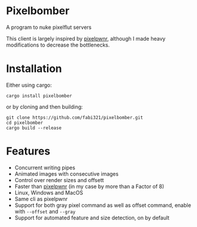# Pixelbomber
A program to nuke pixelflut servers

This client is largely inspired by [pixelpwnr](https://github.com/timvisee/pixelpwnr), although I made heavy modifications to decrease the bottlenecks.

# Installation

Either using cargo:

```commandline
cargo install pixelbomber
```

or by cloning and then building:

```commandline
git clone https://github.com/fabi321/pixelbomber.git
cd pixelbomber
cargo build --release
```

# Features
- Concurrent writing pipes
- Animated images with consecutive images
- Control over render sizes and offsett
- Faster than [pixelpwnr](https://github.com/timvisee/pixelpwnr) (in my case by more than a Factor of 8)
- Linux, Windows and MacOS
- Same cli as pixelpwnr
- Support for both gray pixel command as well as offset command, enable with `--offset` and `--gray`
- Support for automated feature and size detection, on by default
